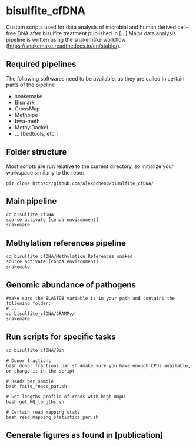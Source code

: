 # bisulfite_cfDNA
Custom scripts used for data analysis of microbial and human derived cell-free DNA after bisulfite treatment published in [...]
Major data analysis pipeline is written using the snakemake workflow (https://snakemake.readthedocs.io/en/stable/).

## Required pipelines
The following softwares need to be available, as they are called in certain parts of the pipeline
- snakemake 
- Bismark
- CrossMap
- Methpipe
- bwa-meth
- MethylDackel
- ... [bedtools, etc.]

## Folder structure
Most scripts are run relative to the current directory, so initialize your workspace similarly to the repo:
```
git clone https://github.com/alexpcheng/bisulfite_cfDNA/
```
## Main pipeline
```
cd bisulfite_cfDNA
source activate [conda environment]
snakemake
```

## Methylation references pipeline
```
cd bisulfite_cfDNA/Methylation_References_snaked
source activate [conda environment]
snakemake
```
## Genomic abundance of pathogens
```
#make sure the BLASTDB variable is in your path and contains the following folder: 
# ...
cd bisulfite_cfDNA/GRAMMy/
snakemake 
```
## Run scripts for specific tasks
```
cd bisulfite_cfDNA/Bin

# Donor fractions
bash donor_fractions_par.sh #make sure you have enough CPUs available, or change it in the script

# Reads per sample
bash fastq_reads_par.sh

# Get lengths profile of reads with high mapQ
bash get_HQ_lengths.sh

# Certain read mapping stats
bash read_mapping_statistics_par.sh
```

## Generate figures as found in [publication]
```
```
